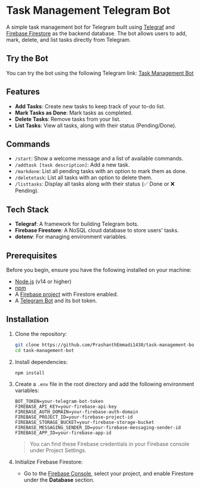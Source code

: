 
# Task Management Telegram Bot

A simple task management bot for Telegram built using [Telegraf](https://telegraf.js.org/) and [Firebase Firestore](https://firebase.google.com/docs/firestore) as the backend database. The bot allows users to add, mark, delete, and list tasks directly from Telegram.

## Try the Bot

You can try the bot using the following Telegram link: [Task Management Bot](t.me/TaskifyMasterbot)

## Features

- **Add Tasks**: Create new tasks to keep track of your to-do list.
- **Mark Tasks as Done**: Mark tasks as completed.
- **Delete Tasks**: Remove tasks from your list.
- **List Tasks**: View all tasks, along with their status (Pending/Done).

## Commands

- `/start`: Show a welcome message and a list of available commands.
- `/addtask [task description]`: Add a new task.
- `/markdone`: List all pending tasks with an option to mark them as done.
- `/deletetask`: List all tasks with an option to delete them.
- `/listtasks`: Display all tasks along with their status (✅ Done or ❌ Pending).

## Tech Stack

- **Telegraf**: A framework for building Telegram bots.
- **Firebase Firestore**: A NoSQL cloud database to store users' tasks.
- **dotenv**: For managing environment variables.

## Prerequisites

Before you begin, ensure you have the following installed on your machine:

- [Node.js](https://nodejs.org/en/download/) (v14 or higher)
- [npm](https://www.npmjs.com/get-npm)
- A [Firebase project](https://firebase.google.com/) with Firestore enabled.
- A [Telegram Bot](https://core.telegram.org/bots#3-how-do-i-create-a-bot) and its bot token.

## Installation

1. Clone the repository:

   ```bash
   git clone https://github.com/PrashanthEmmadi1430/task-management-bot.git
   cd task-management-bot
   ```

2. Install dependencies:

   ```bash
   npm install
   ```

3. Create a `.env` file in the root directory and add the following environment variables:

   ```plaintext
   BOT_TOKEN=your-telegram-bot-token
   FIREBASE_API_KEY=your-firebase-api-key
   FIREBASE_AUTH_DOMAIN=your-firebase-auth-domain
   FIREBASE_PROJECT_ID=your-firebase-project-id
   FIREBASE_STORAGE_BUCKET=your-firebase-storage-bucket
   FIREBASE_MESSAGING_SENDER_ID=your-firebase-messaging-sender-id
   FIREBASE_APP_ID=your-firebase-app-id
   ```

   > You can find these Firebase credentials in your Firebase console under Project Settings.

4. Initialize Firebase Firestore:

   - Go to the [Firebase Console](https://console.firebase.google.com/), select your project, and enable Firestore under the **Database** section.
